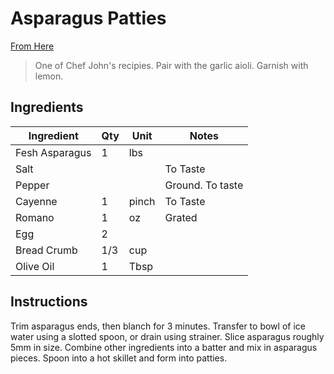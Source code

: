 # Asparagus Patties
[From Here](https://www.allrecipes.com/recipe/263454/fresh-asparagus-patties/)

> One of Chef John's recipies. Pair with the garlic aioli. Garnish with lemon.

## Ingredients

| Ingredient          | Qty    | Unit  | Notes                                                                                 |
|---------------------|--------|-------|---------------------------------------------------------------------------------------|
| Fesh Asparagus      | 1      | lbs   |                                                                                       |
| Salt                |        |       | To Taste                                                                              |
| Pepper              |        |       | Ground. To taste                                                                      |
| Cayenne             | 1      | pinch | To Taste                                                                              |
| Romano              | 1      | oz    | Grated                                                                                |
| Egg                 | 2      |       |                                                                                       |
| Bread Crumb         | 1/3    | cup   |                                                                                       |
| Olive Oil           | 1      | Tbsp  |                                                                                       |

## Instructions

Trim asparagus ends, then blanch for 3 minutes. Transfer to bowl of ice water using a slotted spoon, or drain using strainer. Slice asparagus roughly 5mm in size. Combine other ingredients into a batter and mix in asparagus pieces. Spoon into a hot skillet and form into patties.